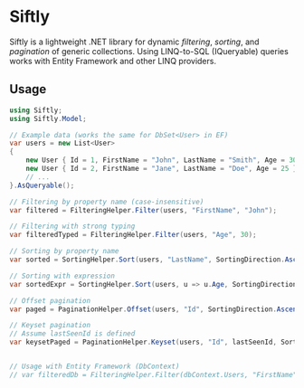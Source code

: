 # Siftly

Siftly is a lightweight .NET library for dynamic _filtering_, _sorting_, and _pagination_ of generic collections. Using LINQ-to-SQL (IQueryable<T>) queries works with Entity Framework and other LINQ providers.

## Usage

```csharp
using Siftly;
using Siftly.Model;

// Example data (works the same for DbSet<User> in EF)
var users = new List<User>
{
    new User { Id = 1, FirstName = "John", LastName = "Smith", Age = 30 },
    new User { Id = 2, FirstName = "Jane", LastName = "Doe", Age = 25 },
    // ...
}.AsQueryable();

// Filtering by property name (case-insensitive)
var filtered = FilteringHelper.Filter(users, "FirstName", "John");

// Filtering with strong typing
var filteredTyped = FilteringHelper.Filter(users, "Age", 30);

// Sorting by property name
var sorted = SortingHelper.Sort(users, "LastName", SortingDirection.Ascending);

// Sorting with expression
var sortedExpr = SortingHelper.Sort(users, u => u.Age, SortingDirection.Descending);

// Offset pagination
var paged = PaginationHelper.Offset(users, "Id", SortingDirection.Ascending, skip: 10, take: 20);

// Keyset pagination
// Assume lastSeenId is defined
var keysetPaged = PaginationHelper.Keyset(users, "Id", lastSeenId, SortingDirection.Ascending, take: 20);


// Usage with Entity Framework (DbContext)
// var filteredDb = FilteringHelper.Filter(dbContext.Users, "FirstName", "John");